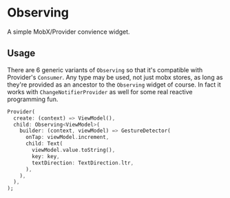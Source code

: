 # Observing

A simple MobX/Provider convience widget. 

## Usage

There are 6 generic variants of `Observing` so that it's compatible with 
Provider's `Consumer`.  Any type may be used, not just mobx stores, as 
long as they're provided as an ancestor to the `Observing` widget of course. 
In fact it works with `ChangeNotifierProvider` as well for some real reactive 
programming fun.

```dart
Provider(
  create: (context) => ViewModel(),
  child: Observing<ViewModel>(
    builder: (context, viewModel) => GestureDetector(
      onTap: viewModel.increment,
      child: Text(
        viewModel.value.toString(),
        key: key,
        textDirection: TextDirection.ltr,
      ),
    ),
  ),
);
```
